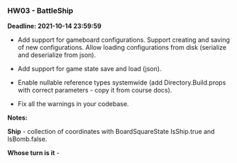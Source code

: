### HW03 - BattleShip
**Deadline: 2021-10-14 23:59:59**

- Add support for gameboard configurations. Support creating and saving of new configurations. Allow loading configurations from disk (serialize and deserialize from json).

- Add support for game state save and load (json).

- Enable nullable reference types systemwide (add Directory.Build.props with correct parameters - copy it from course docs).

- Fix all the warnings in your codebase.

**Notes:**

**Ship** - collection of coordinates with BoardSquareState IsShip.true and IsBomb.false.

**Whose turn is it** - 